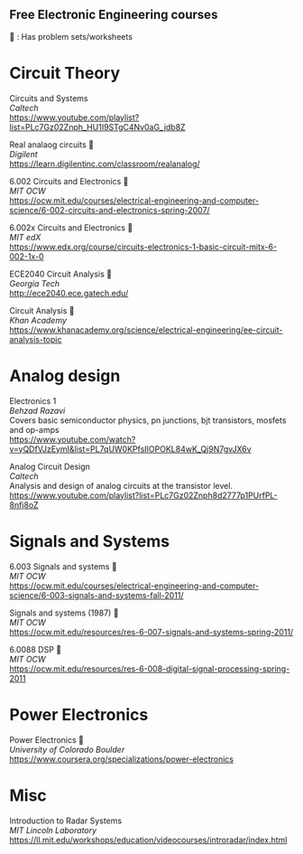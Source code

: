 ## Free Electronic Engineering courses ##

:notebook: : Has problem sets/worksheets

# Circuit Theory #

Circuits and Systems  
_Caltech_  
https://www.youtube.com/playlist?list=PLc7Gz02Znph_HU1I9STgC4Nv0aG_jdb8Z

Real analaog circuits :notebook:  
_Digilent_  
https://learn.digilentinc.com/classroom/realanalog/

6.002 Circuits and Electronics :notebook:  
_MIT OCW_  
https://ocw.mit.edu/courses/electrical-engineering-and-computer-science/6-002-circuits-and-electronics-spring-2007/

6.002x Circuits and Electronics :notebook:  
_MIT edX_  
https://www.edx.org/course/circuits-electronics-1-basic-circuit-mitx-6-002-1x-0

ECE2040 Circuit Analysis :notebook:  
_Georgia Tech_  
http://ece2040.ece.gatech.edu/

Circuit Analysis :notebook:  
_Khan Academy_  
https://www.khanacademy.org/science/electrical-engineering/ee-circuit-analysis-topic


# Analog design #

Electronics 1  
_Behzad Razavi_  
Covers basic semiconductor physics, pn junctions, bjt transistors, mosfets and op-amps  
https://www.youtube.com/watch?v=yQDfVJzEymI&list=PL7qUW0KPfsIIOPOKL84wK_Qj9N7gvJX6v

Analog Circuit Design  
_Caltech_  
Analysis and design of analog circuits at the transistor level.  
https://www.youtube.com/playlist?list=PLc7Gz02Znph8d2777p1PUrfPL-8nfj8oZ


# Signals and Systems #

6.003 Signals and systems :notebook:  
_MIT OCW_  
https://ocw.mit.edu/courses/electrical-engineering-and-computer-science/6-003-signals-and-systems-fall-2011/

Signals and systems (1987) :notebook:  
_MIT OCW_  
https://ocw.mit.edu/resources/res-6-007-signals-and-systems-spring-2011/

6.0088 DSP :notebook:  
_MIT OCW_  
https://ocw.mit.edu/resources/res-6-008-digital-signal-processing-spring-2011


# Power Electronics #

Power Electronics :notebook:  
_University of Colorado Boulder_  
https://www.coursera.org/specializations/power-electronics

# Misc #

Introduction to Radar Systems  
_MIT Lincoln Laboratory_  
https://ll.mit.edu/workshops/education/videocourses/introradar/index.html
